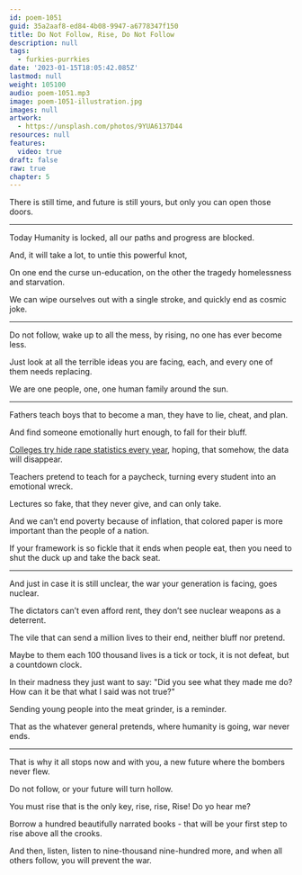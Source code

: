 ```yaml
---
id: poem-1051
guid: 35a2aaf8-ed84-4b08-9947-a6778347f150
title: Do Not Follow, Rise, Do Not Follow
description: null
tags:
  - furkies-purrkies
date: '2023-01-15T18:05:42.085Z'
lastmod: null
weight: 105100
audio: poem-1051.mp3
image: poem-1051-illustration.jpg
images: null
artwork:
  - https://unsplash.com/photos/9YUA6137D44
resources: null
features:
  video: true
draft: false
raw: true
chapter: 5
---
```


There is still time, and future is still yours,
but only you can open those doors.

---

Today Humanity is locked,
all our paths and progress are blocked.

And, it will take a lot,
to untie this powerful knot,

On one end the curse un-education,
on the other the tragedy homelessness and starvation.

We can wipe ourselves out with a single stroke,
and quickly end as cosmic joke.

---

Do not follow, wake up to all the mess,
by rising, no one has ever become less.

Just look at all the terrible ideas you are facing,
each, and every one of them needs replacing.

We are one people, one,
one human family around the sun.



---

Fathers teach boys that to become a man,
they have to lie, cheat, and plan.

And find someone emotionally hurt enough,
to fall for their bluff.

[Colleges try hide rape statistics every year][1],
hoping, that somehow, the data will disappear.

Teachers pretend to teach for a paycheck,
turning every student into an emotional wreck.

Lectures so fake,
that they never give, and can only take.

And we can’t end poverty because of inflation,
that colored paper is more important than the people of a nation.

If your framework is so fickle that it ends when people eat,
then you need to shut the duck up and take the back seat.

---

And just in case it is still unclear,
the war your generation is facing, goes nuclear.

The dictators can’t even afford rent,
they don’t see nuclear weapons as a deterrent.

The vile that can send a million lives to their end,
neither bluff nor pretend.

Maybe to them each 100 thousand lives is a tick or tock,
it is not defeat, but a countdown clock.

In their madness they just want to say: "Did you see what they made me do?
How can it be that what I said was not true?"

Sending young people into the meat grinder,
is a reminder.

That as the whatever general pretends,
where humanity is going, war never ends.

---



That is why it all stops now and with you,
a new future where the bombers never flew.

Do not follow,
or your future will turn hollow.

You must rise that is the only key,
rise, rise, Rise! Do yo hear me?

Borrow a hundred beautifully narrated books -
that will be your first step to rise above all the crooks.

And then, listen, listen to nine-thousand nine-hundred more,
and when all others follow, you will prevent the war.

[1]: https://healthresearchfunding.org/39-date-rape-statistics-college-campuses/
